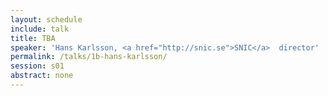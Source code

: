 ```yaml
---
layout: schedule
include: talk
title: TBA
speaker: 'Hans Karlsson, <a href="http://snic.se">SNIC</a>  director'
permalink: /talks/1b-hans-karlsson/
session: s01
abstract: none
---
```

